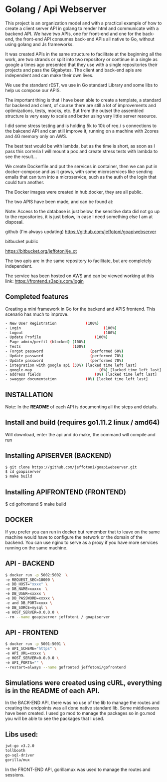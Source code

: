 # Golang / Api Webserver

This project is an organization model and with a practical example of how to create a client server API in golang to render html and communicate with a backend API.
We have two APIs, one for front-end and one for the back-end, the front-end API consumes back-end APIs all native to Go, without using golang and Js frameworks.

It was created APIs in the same structure to facilitate at the beginning all the work, are two strands or split into two repository or continue in a single as google a times ago presented that they use with a single repositories their projects and pass the Gigabytes. The client and back-end apis are independent and can make their own lives. 

We use the standard rEST, we use in Go standard Library and some libs to help us compose our APIS. 

The important thing is that I have been able to create a template, a standard for backend and client, of course there are still a lot of improvements and optimizations, tests, mocks, etc. But from the outset the assembled structure is very easy to scale and better using very little server resource. 

I did some stress testing and is holding 5k to 10k of req / s connections to the bakcend API and can still improve it, running on a machine with 2cores and 4G memory only on AWS. 

The best test would be with lambda, but as the time is short, as soon as I pass this correria I will mount a poc and create stress tests with lambda to see the result...

We create Dockerfile and put the services in container, then we can put in docker-compose and as it grows, with some microservices like sending emails that can turn into a microservice, such as the auth of the login that could turn another.

The Docker images were created in hub.docker, they are all public.

The two APIS have been made, and can be found at:

Note: Access to the database is just below, the sensitive data did not go up to
the repositories, it is just below, in case I need something else I am at disposal.

github (I'm always updating)
https://github.com/jeffotoni/goapiwebserver

bitbucket public

https://bitbucket.org/jeffotoni/je_ot

The two apis are in the same repository to facilitate, but are completely independent.

The service has been hosted on AWS and can be viewed working at this link: https://frontend.s3apis.com/login

## Completed features

Creating a mini framework in Go for the backend and APIS frontend.
This scenario has much to improve.
```bash
- New User Registration 			(100%)
- Login 							        (100%)
- Logout 							        (100%)
- Update Profile 					    (100%)
- Page admin/perfil (blocked) (100%)
- Tests                       (100%)
- Forgot password 					  (performed 60%)
- Update password 					  (performed 70%)
- Update password 					  (performed 70%)
- integration with google api (30%) [lacked time left last]
- google-map 						      (0%) [lacked time left last]
- address fields 					    (0%) [lacked time left last]
- swagger documentation 			(0%) [lacked time left last]
```

## INSTALLATION
Note: In the **README** of each API is documenting all the steps and details.

## Install and build (requires go1.11.2 linux / amd64)
Will download, enter the api and do make, the command will compile and run

## Installing APISERVER (BACKEND)

```bash
$ git clone https://github.com/jeffotoni/goapiwebserver.git
$ cd goapiserver
$ make build
```
## Installing APIFRONTEND (FRONTEND)
$ cd gofrontend
$ make build

## DOCKER
If you prefer you can run in docker but remember that to leave on the same machine would 
have to configure the network or the domain of the backend.
You can use nginx to serve as a proxy if you have more services running on the same machine.

## API - BACKEND

```bash
$ docker run -p 5002:5002  \
-e REQUEST_SEC=10000 \
-e DB_HOST="xxxx" \
-e DB_NAME=xxxxx  \
-e DB_USER=xxxxx \
-e DB_PASSWORD=xxxxx \
-e and DB_PORT=xxxx \
-e DB_SORCE=mysql \
-e HOST_SERVER=0.0.0.0 \
--rm --name goapiserver jeffotoni / goapiserver
```

## API - FRONTEND

```bash
$ docker run -p 5001:5001 \
-e API_SCHEME="https" \
-e API_URL=xxxxx \
-e HOST_SERVER=0.0.0.0 \
-e API_PORTA="" \
--restart=always --name gofronted jeffotoni/gofrontend
```

## Simulations were created using cURL, everything is in the README of each API.

In the BACK-END API, there was no use of the lib to manage
the routes and creating the endpoints was all done native standard lib.
Some middlewares have been created.
I used go mod to manage the packages so in go.mod you will be able to see
the packages that I used.

## Libs used:

```bash
jwt-go v3.2.0
tollbooth
go-sql-driver
gorilla/mux
```

In the FRONT-END API, gorillamux was used to manage the routes and sessions.
